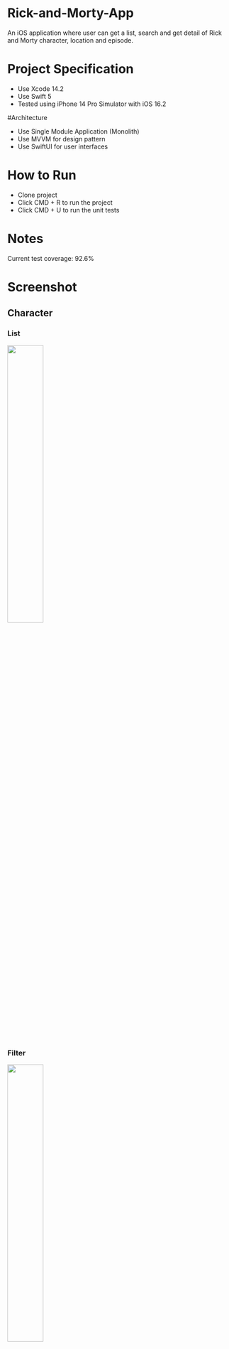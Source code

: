 # Rick-and-Morty-App
An iOS application where user can get a list, search and get detail of Rick and Morty character, location and episode.

# Project Specification
- Use Xcode 14.2
- Use Swift 5
- Tested using iPhone 14 Pro Simulator with iOS 16.2

#Architecture

- Use Single Module Application (Monolith)
- Use MVVM for design pattern
- Use SwiftUI for user interfaces

# How to Run

- Clone project
- Click CMD + R to run the project
- Click CMD + U to run the unit tests

# Notes

Current test coverage: 92.6%

# Screenshot

## Character
### List
<img src="https://user-images.githubusercontent.com/49981969/232229936-58e1f91b-dc57-4da0-9ae8-ee1e1ff06a77.png" width=40% height=40%>

### Filter
<img src="https://user-images.githubusercontent.com/49981969/232229990-458b9f41-36a8-4ab9-aeb3-bd287f386e10.png" width=40% height=40%>

### Detail
<img src="https://user-images.githubusercontent.com/49981969/232230004-8186ddaf-d22e-41b0-9296-4f28923f4ef5.png" width=40% height=40%>

## Location
### List
<img src="https://user-images.githubusercontent.com/49981969/232230090-f53cf7ff-a2cc-4e52-84f3-1d02a38378e3.png" width=40% height=40%>

### Detail
<img src="https://user-images.githubusercontent.com/49981969/232230348-8ee81c24-0b49-4621-9f16-d888ccfef9dc.png" width=40% height=40%>

## Episode
### List
<img src="https://user-images.githubusercontent.com/49981969/232230107-5e0274e6-1bde-4ba7-9c44-635227f791bf.png" width=40% height=40%>

### Detail
<img src="https://user-images.githubusercontent.com/49981969/232230115-058c41c1-8966-4836-a16a-d0a413a12575.png" width=40% height=40%>




